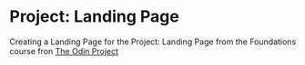 # Project: Landing Page

Creating a Landing Page for the Project: Landing Page from the Foundations course fron [The Odin Project](https://www.theodinproject.com)
